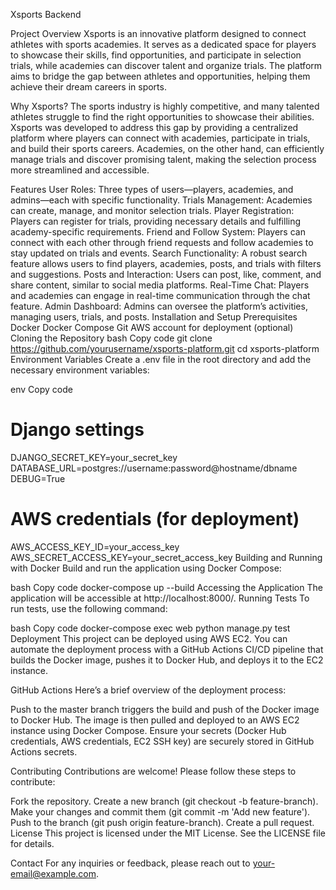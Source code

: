Xsports Backend

Project Overview
Xsports is an innovative platform designed to connect athletes with sports academies. It serves as a dedicated space for players to showcase their skills, find opportunities, and participate in selection trials, while academies can discover talent and organize trials. The platform aims to bridge the gap between athletes and opportunities, helping them achieve their dream careers in sports.

Why Xsports?
The sports industry is highly competitive, and many talented athletes struggle to find the right opportunities to showcase their abilities. Xsports was developed to address this gap by providing a centralized platform where players can connect with academies, participate in trials, and build their sports careers. Academies, on the other hand, can efficiently manage trials and discover promising talent, making the selection process more streamlined and accessible.

Features
User Roles: Three types of users—players, academies, and admins—each with specific functionality.
Trials Management: Academies can create, manage, and monitor selection trials.
Player Registration: Players can register for trials, providing necessary details and fulfilling academy-specific requirements.
Friend and Follow System: Players can connect with each other through friend requests and follow academies to stay updated on trials and events.
Search Functionality: A robust search feature allows users to find players, academies, posts, and trials with filters and suggestions.
Posts and Interaction: Users can post, like, comment, and share content, similar to social media platforms.
Real-Time Chat: Players and academies can engage in real-time communication through the chat feature.
Admin Dashboard: Admins can oversee the platform’s activities, managing users, trials, and posts.
Installation and Setup
Prerequisites
Docker
Docker Compose
Git
AWS account for deployment (optional)
Cloning the Repository
bash
Copy code
git clone https://github.com/yourusername/xsports-platform.git
cd xsports-platform
Environment Variables
Create a .env file in the root directory and add the necessary environment variables:

env
Copy code
# Django settings
DJANGO_SECRET_KEY=your_secret_key
DATABASE_URL=postgres://username:password@hostname/dbname
DEBUG=True

# AWS credentials (for deployment)
AWS_ACCESS_KEY_ID=your_access_key
AWS_SECRET_ACCESS_KEY=your_secret_access_key
Building and Running with Docker
Build and run the application using Docker Compose:

bash
Copy code
docker-compose up --build
Accessing the Application
The application will be accessible at http://localhost:8000/.
Running Tests
To run tests, use the following command:

bash
Copy code
docker-compose exec web python manage.py test
Deployment
This project can be deployed using AWS EC2. You can automate the deployment process with a GitHub Actions CI/CD pipeline that builds the Docker image, pushes it to Docker Hub, and deploys it to the EC2 instance.

GitHub Actions
Here’s a brief overview of the deployment process:

Push to the master branch triggers the build and push of the Docker image to Docker Hub.
The image is then pulled and deployed to an AWS EC2 instance using Docker Compose.
Ensure your secrets (Docker Hub credentials, AWS credentials, EC2 SSH key) are securely stored in GitHub Actions secrets.

Contributing
Contributions are welcome! Please follow these steps to contribute:

Fork the repository.
Create a new branch (git checkout -b feature-branch).
Make your changes and commit them (git commit -m 'Add new feature').
Push to the branch (git push origin feature-branch).
Create a pull request.
License
This project is licensed under the MIT License. See the LICENSE file for details.

Contact
For any inquiries or feedback, please reach out to your-email@example.com.